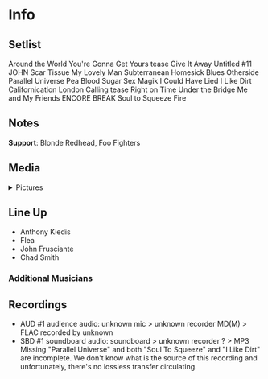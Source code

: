 # Info

## Setlist

Around the World
You're Gonna Get Yours tease
Give It Away
Untitled #11 JOHN
Scar Tissue
My Lovely Man
Subterranean Homesick Blues
Otherside
Parallel Universe
Pea
Blood Sugar Sex Magik
I Could Have Lied
I Like Dirt
Californication
London Calling tease
Right on Time
Under the Bridge
Me and My Friends
ENCORE BREAK
Soul to Squeeze
Fire

## Notes

**Support**: Blonde Redhead, Foo Fighters

## Media 

<details>
  <summary>Pictures</summary>
  <!--<img alt="Setlist" title="Setlist" src="_.jpg" height="200" />
  <img alt="Clipping" title="Clipping" src="_.jpg" height="200" />
  <img alt="Flyer" title="Flyer" src="_.jpg" height="200" />-->
</details>

## Line Up

* Anthony Kiedis
* Flea
* John Frusciante
* Chad Smith

### Additional Musicians

## Recordings

* AUD #1 audience audio: unknown mic > unknown recorder MD(M) > FLAC recorded by unknown 
* SBD #1 soundboard audio: soundboard > unknown recorder ? > MP3 Missing "Parallel Universe" and both "Soul To Squeeze" and "I Like Dirt" are incomplete. We don't know what is the source of this recording and unfortunately, there's no lossless transfer circulating.

